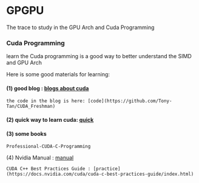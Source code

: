 # GPGPU
The trace to study in the GPU Arch and Cuda Programming 


### Cuda Programming
learn the Cuda programming is a good way to better understand the SIMD and GPU Arch

Here is some good materials for learning:

#### (1) good blog : [blogs about cuda](https://face2ai.com/program-blog/#GPU%E7%BC%96%E7%A8%8B%EF%BC%88CUDA%EF%BC%89)
    
    the code in the blog is here: [code](https://github.com/Tony-Tan/CUDA_Freshman)

#### (2) quick way to learn cuda: [quick](https://zhuanlan.zhihu.com/p/34587739)

#### (3) some books 

    Professional-CUDA-C-Programming


(4) Nvidia Manual : [manual](https://docs.nvidia.com/cuda/cuda-c-programming-guide/index.html)
    
    CUDA C++ Best Practices Guide : [practice](https://docs.nvidia.com/cuda/cuda-c-best-practices-guide/index.html)
